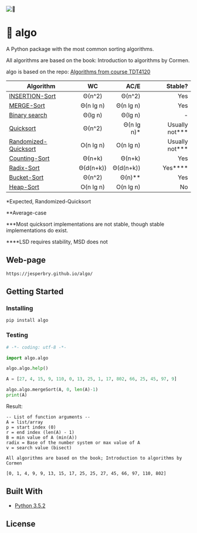 ![:crocodile:](https://www.emojibase.com/resources/img/emojis/hangouts/1f40a.png)

# :crocodile: algo

A Python package with the most common sorting algorithms.

All algorithms are based on the book: Introduction to algorithms by Cormen.

algo is based on the repo: [Algorithms from course TDT4120](https://github.com/JesperBry/-course-TDT4120---Algorithms)

| Algorithm             | WC             | AC/E      | Stable?   |
| --------------------- |:--------------:| ---------:| ---------:|
| [INSERTION-Sort](https://github.com/JesperBry/-course-TDT4120---Algorithms#insertion-sort)              | Θ(n^2)         | Θ(n^2)    | Yes |
| [MERGE-Sort](https://github.com/JesperBry/-course-TDT4120---Algorithms#merge-sort)                      | Θ(n lg n)        | Θ(n lg n)   | Yes |
| [Binary search](https://github.com/JesperBry/-course-TDT4120---Algorithms#binary-search)                | Θ(lg n)         | Θ(lg n)    | - |
| [Quicksort](https://github.com/JesperBry/-course-TDT4120---Algorithms#quicksort)                        | Θ(n^2)         | Θ(n lg n)*  | Usually not*** |
| [Randomized-Quicksort](https://github.com/JesperBry/-course-TDT4120---Algorithms#randomized-quicksort)  | O(n lg n)        | O(n lg n)   | Usually not*** |
| [Counting-Sort](https://github.com/JesperBry/-course-TDT4120---Algorithms#counting-sort)                | Θ(n+k)         | Θ(n+k)    | Yes |
| [Radix-Sort](https://github.com/JesperBry/-course-TDT4120---Algorithms#radix-sort)                      | Θ(d(n+k))      | Θ(d(n+k)) | Yes**** |
| [Bucket-Sort](https://github.com/JesperBry/-course-TDT4120---Algorithms#bucket-sort)                    | Θ(n^2)         | Θ(n)**    | Yes |
| [Heap-Sort](https://github.com/JesperBry/-course-TDT4120---Algorithms#heap-sort)                        | O(n lg n)        | O(n lg n)   | No |

*Expected, Randomized-Quicksort

**Average-case

***Most quicksort implementations are not stable, though stable implementations do exist.

****LSD requires stability, MSD does not

## Web-page
```
https://jesperbry.github.io/algo/
```

## Getting Started

### Installing

```
pip install algo
```

### Testing

```python
# -*- coding: utf-8 -*-

import algo.algo

algo.algo.help()

A = [27, 4, 15, 9, 110, 0, 13, 25, 1, 17, 802, 66, 25, 45, 97, 9]

algo.algo.mergeSort(A, 0, len(A)-1)
print(A)
```

Result:
```
-- List of function arguments --
A = list/array
p = start index (0)
r = end index (len(A) - 1)
B = min value of A (min(A))
radix = Base of the number system or max value of A
v = search value (bisect)

All algorithms are based on the book; Introduction to algorithms by Cormen

[0, 1, 4, 9, 9, 13, 15, 17, 25, 25, 27, 45, 66, 97, 110, 802]
```

## Built With
* [Python 3.5.2](https://www.python.org/)

## License
